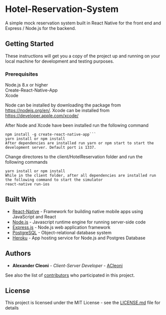 # Hotel-Reservation-System
A simple mock reservation system built in React Native for the front end and Express / Node.js for the backend. 
## Getting Started

These instructions will get you a copy of the project up and running on your local machine for development and testing purposes.

### Prerequisites

Node.js 8.x or higher <br />
Create-React-Native-App <br />
Xcode <br />

Node can be installed by downloading the package from https://nodejs.org/en/.
Xcode can be installed from https://developer.apple.com/xcode/

After Node and Xcode have been installed run the following command
```
npm install -g create-react-native-app```
yarn install or npm install
After dependencies are installed run yarn or npm start to start the development server. Default port is 1337.
```

Change directores to the client/HotelReservation folder and run the following commands
```
yarn install or npm install
While in the client folder, after all dependencies are installed run the following command to start the simulator
react-native run-ios
```

## Built With

* [React-Native](https://facebook.github.io/react-native/) - Framework for building native mobile apps using JavaScript and React
* [Node.js](https://nodejs.org/en/) - Javascript runtime engine for running server-side code
* [Express.js](https://expressjs.com/) - Node.js web application framework
* [PostgreSQL](https://www.postgresql.org/docs/) - Object-relational database system
* [Heroku](https://devcenter.heroku.com/) - App hosting service for Node.js and Postgres Database


## Authors

* **Alexander Cleoni** - *Client-Server Developer* - [ACleoni](https://github.com/acleoni)

See also the list of [contributors](https://github.com/your/project/contributors) who participated in this project.

## License

This project is licensed under the MIT License - see the [LICENSE.md](LICENSE.md) file for details

